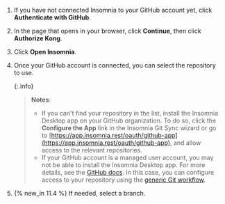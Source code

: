 1. If you have not connected Insomnia to your GitHub account yet, click **Authenticate with GitHub**.
1. In the page that opens in your browser, click **Continue**, then click **Authorize Kong**.
1. Click **Open Insomnia**.
1. Once your GitHub account is connected, you can select the repository to use.

   {:.info}
    > **Notes**:
    > * If you can't find your repository in the list, install the Insomnia Desktop app on your GitHub organization. 
    > To do so, click the **Configure the App** link in the Insomnia Git Sync wizard or go to [https://app.insomnia.rest/oauth/github-app](https://app.insomnia.rest/oauth/github-app), and allow access to the relevant repositories.
    > * If your GitHub account is a managed user account, you may not be able to install the Insomnia Desktop app. For more details, see the [GitHub docs](https://docs.github.com/en/enterprise-cloud@latest/admin/managing-iam/understanding-iam-for-enterprises/abilities-and-restrictions-of-managed-user-accounts#github-apps). In this case, you can configure access to your repository using the [generic Git workflow](./?tab=git).

1. {% new_in 11.4 %} If needed, select a branch.